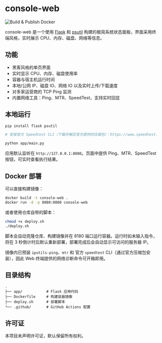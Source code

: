 # console-web

![Build & Publish Docker](https://github.com/podcctv/console-web/actions/workflows/docker-publish.yml/badge.svg)

console-web 是一个使用 [Flask](https://flask.palletsprojects.com/) 和 [psutil](https://psutil.readthedocs.io/) 构建的极简系统状态面板，界面采用终端风格，实时展示 CPU、内存、磁盘、网络等信息。

## 功能
- 黑客风格的单页界面
- 实时显示 CPU、内存、磁盘使用率
- 容器与宿主机运行时间
- 本地/公网 IP、磁盘 IO、网络 IO 以及实时上传/下载速度
- 对多家运营商的 TCP Ping 监测
- 内置网络工具：Ping、MTR、SpeedTest，支持实时回显

## 本地运行
```bash
pip install flask psutil

# 安装官方 Speedtest CLI（下载并解压官方提供的压缩包）：https://www.speedtest.net/apps/cli

python app/main.py
```
应用默认监听在 `http://127.0.0.1:8080`。页面中提供 Ping、MTR、SpeedTest 按钮，可实时查看执行结果。

## Docker 部署
可以直接构建镜像：
```bash
docker build -t console-web .
docker run -d -p 8080:8080 console-web
```
或者使用仓库自带的脚本：
```bash
chmod +x deploy.sh
./deploy.sh
```
脚本会自动克隆仓库、构建镜像并在 8180 端口运行容器。运行时如未输入指令，将在 3 秒倒计时后默认重新部署，部署完成后会自动显示可访问的服务器 IP。


镜像内已预装 `iputils-ping`、`mtr` 和 官方 `speedtest` CLI（通过官方压缩包安装），因此 Web 终端提供的网络诊断命令可开箱即用。


## 目录结构
```
.
├── app/           # Flask 应用代码
├── Dockerfile     # 构建容器镜像
├── deploy.sh      # 部署脚本
└── .github/       # GitHub Actions 配置
```

## 许可证
本项目未声明许可证，默认保留所有权利。
